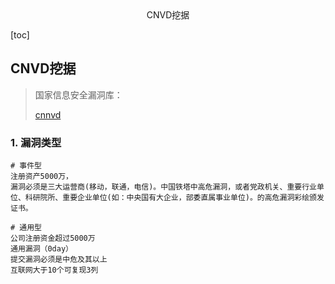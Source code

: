 <center>CNVD挖据</center>





[toc]







## CNVD挖据

> 国家信息安全漏洞库：
>
> [cnnvd](https://www.cnnvd.org.cn/)







### 1. 漏洞类型

```shell
# 事件型
注册资产5000万，
漏洞必须是三大运营商(移动，联通，电信)。中国铁塔中高危漏洞，或者党政机关、重要行业单位、科研院所、重要企业单位(如：中央国有大企业，部委直属事业单位)。的高危漏洞彩绘颁发证书。

# 通用型
公司注册资金超过5000万
通用漏洞（0day）
提交漏洞必须是中危及其以上
互联网大于10个可复现3列
```





